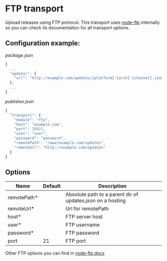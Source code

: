 # FTP transport

Upload releases using FTP protocol. This transport uses
[node-ftp](https://github.com/mscdex/node-ftp) internally so you can
check its documentation for all transport options.

## Configuration example:
*package.json*
```js
{
  ...
  "updater": {
    "url": "http://example.com/updates/{platform}-{arch}-{channel}.json"
  },
  ...
}
```

*publisher.json*
```js
{
  "transport": {
    "module": "ftp",
    "host": "example.com",
    "port": 20021,
    "user": "user",
    "password": "password",
    "remotePath": "/www/example.com/updates",
    "remoteUrl": "http://example.com/updates"
  }
}
```

## Options
Name                | Default                   | Description
--------------------|---------------------------|------------
remotePath*         |                           | Absolute path to a parent dir of updates.json on a hosting
remoteUrl*          |                           | Url for remotePath
host*               |                           | FTP server host
user*               |                           | FTP username
password*           |                           | FTP password
port                | 21                        | FTP port


Other FTP options you can find in
[node-ftp docs](https://github.com/mscdex/node-ftp#methods)
